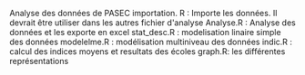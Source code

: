 Analyse des données de PASEC
importation. R : Importe les données. Il devrait être utiliser dans les autres fichier d'analyse
Analyse.R : Analyse des données et les exporte en excel
stat_desc.R : modelisation linaire simple des données
modelelme.R : modélisation multiniveau des données
indic.R : calcul des indices moyens et resultats des écoles
graph.R: les différentes représentations 
